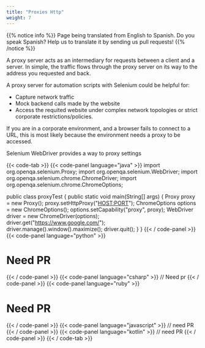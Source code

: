 ```yaml
---
title: "Proxies Http"
weight: 7
---
```


{{% notice info %}}
<i class="fas fa-language"></i> Page being translated from 
English to Spanish. Do you speak Spanish? Help us to translate
it by sending us pull requests!
{{% /notice %}}

A proxy server acts as an intermediary for 
requests between a client and a server. In simple, 
the traffic flows through the proxy server 
on its way to the address you requested and back.

A proxy server for automation scripts with 
Selenium could be helpful for:

* Capture network traffic
* Mock backend calls made by the website
* Access the requited website under complex network 
topologies or strict corporate restrictions/policies.

If you are in a corporate environment, and a 
browser fails to connect to a URL, this is 
most likely because the environment needs a 
proxy to be accessed.

Selenium WebDriver provides a way to proxy settings

{{< code-tab >}}
  {{< code-panel language="java" >}}
import org.openqa.selenium.Proxy;
import org.openqa.selenium.WebDriver;
import org.openqa.selenium.chrome.ChromeDriver;
import org.openqa.selenium.chrome.ChromeOptions;

public class proxyTest {
  public static void main(String[] args) {
    Proxy proxy = new Proxy();
    proxy.setHttpProxy("<HOST:PORT>");
    ChromeOptions options = new ChromeOptions();
    options.setCapability("proxy", proxy);
    WebDriver driver = new ChromeDriver(options);
    driver.get("https://www.google.com/");
    driver.manage().window().maximize();
    driver.quit();
  }
}
  {{< / code-panel >}}
  {{< code-panel language="python" >}}
# Need PR
  {{< / code-panel >}}
  {{< code-panel language="csharp" >}}
// Need pr
  {{< / code-panel >}}
  {{< code-panel language="ruby" >}}
 # Need PR
  {{< / code-panel >}}
  {{< code-panel language="javascript" >}}
// need PR
  {{< / code-panel >}}
  {{< code-panel language="kotlin" >}}
// need PR
  {{< / code-panel >}}
{{< / code-tab >}}
